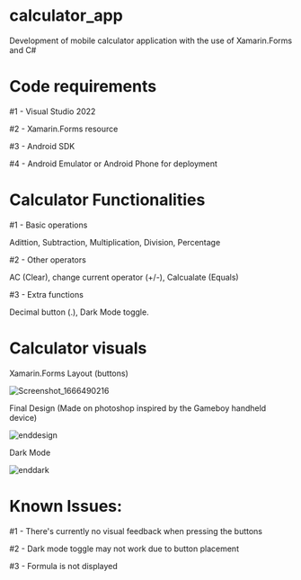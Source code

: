 # calculator_app
Development of mobile calculator application with the use of Xamarin.Forms and C#

# Code requirements
#1 - Visual Studio 2022

#2 - Xamarin.Forms resource

#3 - Android SDK

#4 - Android Emulator or Android Phone for deployment

# Calculator Functionalities

#1 - Basic operations

Adittion, Subtraction, Multiplication, Division, Percentage

#2 - Other operators

AC (Clear), change current operator (+/-), Calcualate (Equals)

#3 - Extra functions

Decimal button (.), Dark Mode toggle.

# Calculator visuals

Xamarin.Forms Layout (buttons)

![Screenshot_1666490216](https://user-images.githubusercontent.com/110004264/197669367-f839d651-71d4-44ca-a017-0c6b5404598a.png)

Final Design (Made on photoshop inspired by the Gameboy handheld device)

![enddesign](https://user-images.githubusercontent.com/110004264/197669495-0bb0a112-e439-4d40-8161-f590792fb850.png)

Dark Mode

![enddark](https://user-images.githubusercontent.com/110004264/197669558-95cdfccc-ef91-4a54-a84d-c2c52cb7d252.png)

# Known Issues:

#1 - There's currently no visual feedback when pressing the buttons

#2 - Dark mode toggle may not work due to button placement

#3 - Formula is not displayed
